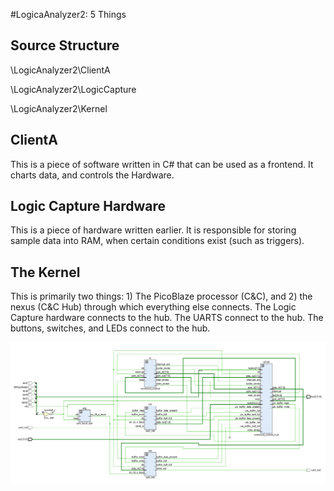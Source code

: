 #LogicaAnalyzer2: 5 Things


Source Structure
----------------
\LogicAnalyzer2\ClientA

\LogicAnalyzer2\LogicCapture

\LogicAnalyzer2\Kernel




ClientA
-------

This is a piece of software written in C#
that can be used as a frontend. It charts data,
and controls the Hardware.

Logic Capture Hardware
----------------------

This is a piece of hardware written earlier.
It is responsible for storing sample data
into RAM, when certain conditions exist (such
as triggers).


The Kernel
----------

This is primarily two things: 1) The PicoBlaze processor (C&C), 
and 2) the nexus (C&C Hub) through which everything else 
connects. The Logic Capture hardware connects to the hub.
The UARTS connect to the hub. The buttons, switches, 
and LEDs connect to the hub.

![logo](https://raw.githubusercontent.com/Hibchibbler/LogicAnalyzer2/master/Stuff/Kernel_rev0.PNG)

